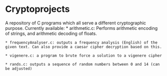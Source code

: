 # Cryptoprojects

A repository of C programs which all serve a different cryptographic purpose. Currently available:
    * arithmetic.c: Performs arithmetic encoding of strings, and arithmetic decoding of floats.

    * frequencyAnalyser.c: outputs a frequency analysis (English) of the given text. Can also provide a caesar cipher decryption based on this.

    * vigenere.c: a program to brute force a solution to a vigenere cipher

    * rands.c: outputs a sequence of random numbers between 0 and 14 (can be adjusted)
